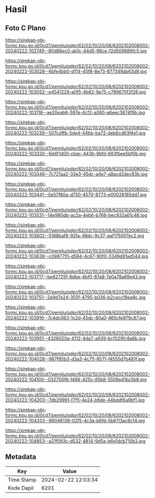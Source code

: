# Hasil

## Foto C Plano

https://sirekap-obj-formc.kpu.go.id/0cd7/pemilu/pdpr/62/02/10/20/08/6202102008002-20240222-102749--80d88ec0-ab1c-44d5-96ce-f2d509889fc5.jpg

https://sirekap-obj-formc.kpu.go.id/0cd7/pemilu/pdpr/62/02/10/20/08/6202102008002-20240222-103028--6bfe4bb0-d114-45f8-8e73-877349ab63d9.jpg

https://sirekap-obj-formc.kpu.go.id/0cd7/pemilu/pdpr/62/02/10/20/08/6202102008002-20240222-103052--e4541229-a0f5-4b82-9e75-c789670f2f26.jpg

https://sirekap-obj-formc.kpu.go.id/0cd7/pemilu/pdpr/62/02/10/20/08/6202102008002-20240222-103118--ae20eab6-597e-4cf2-a060-a6eec3874f9b.jpg

https://sirekap-obj-formc.kpu.go.id/0cd7/pemilu/pdpr/62/02/10/20/08/6202102008002-20240222-103239--507cdffb-5de4-44bb-ba72-deb6cd63f4e1.jpg

https://sirekap-obj-formc.kpu.go.id/0cd7/pemilu/pdpr/62/02/10/20/08/6202102008002-20240222-103320--6d4f1d00-cbac-443b-9bfd-883fbee5bf0b.jpg

https://sirekap-obj-formc.kpu.go.id/0cd7/pemilu/pdpr/62/02/10/20/08/6202102008002-20240222-103346--7c721aa2-33e3-45dc-a4e7-a8acd2dec83b.jpg

https://sirekap-obj-formc.kpu.go.id/0cd7/pemilu/pdpr/62/02/10/20/08/6202102008002-20240222-103441--0e57f80a-d750-4570-8773-e00028165dd7.jpg

https://sirekap-obj-formc.kpu.go.id/0cd7/pemilu/pdpr/62/02/10/20/08/6202102008002-20240222-103531--14e980db-ac2a-4eb6-b766-bec932a61c46.jpg

https://sirekap-obj-formc.kpu.go.id/0cd7/pemilu/pdpr/62/02/10/20/08/6202102008002-20240222-103602--5188baf8-92fa-48dc-9c37-aaf175007ec2.jpg

https://sirekap-obj-formc.kpu.go.id/0cd7/pemilu/pdpr/62/02/10/20/08/6202102008002-20240222-103639--c09877f0-d594-4c67-90f0-3349d91ad544.jpg

https://sirekap-obj-formc.kpu.go.id/0cd7/pemilu/pdpr/62/02/10/20/08/6202102008002-20240222-103717--be82725f-6dbe-4bf0-87a8-7e0a78a89e43.jpg

https://sirekap-obj-formc.kpu.go.id/0cd7/pemilu/pdpr/62/02/10/20/08/6202102008002-20240222-103751--2e9d7e24-355f-4795-b036-b2cecc19ea8c.jpg

https://sirekap-obj-formc.kpu.go.id/0cd7/pemilu/pdpr/62/02/10/20/08/6202102008002-20240222-103916--7c4dc063-1c2d-45dc-80a0-465cfe979c87.jpg

https://sirekap-obj-formc.kpu.go.id/0cd7/pemilu/pdpr/62/02/10/20/08/6202102008002-20240222-103951--4326020a-4112-4da7-a939-bcf029fc8a6b.jpg

https://sirekap-obj-formc.kpu.go.id/0cd7/pemilu/pdpr/62/02/10/20/08/6202102008002-20240222-104028--987f95b3-d3a3-4c75-8571-f4555d7b481f.jpg

https://sirekap-obj-formc.kpu.go.id/0cd7/pemilu/pdpr/62/02/10/20/08/6202102008002-20240222-104100--032700f6-f488-425c-85b8-5508e41bc5b8.jpg

https://sirekap-obj-formc.kpu.go.id/0cd7/pemilu/pdpr/62/02/10/20/08/6202102008002-20240222-104203--7db29991-f7f5-4e24-b6de-44bddf6a9bf1.jpg

https://sirekap-obj-formc.kpu.go.id/0cd7/pemilu/pdpr/62/02/10/20/08/6202102008002-20240222-104333--86046138-02f5-4c3a-b6fd-5b6113ac6c14.jpg

https://sirekap-obj-formc.kpu.go.id/0cd7/pemilu/pdpr/62/02/10/20/08/6202102008002-20240222-104853--a21f593c-d532-4814-9d5a-b6e1dcb710b3.jpg


## Metadata

| Key        | Value               |
| ---------- | ------------------- |
| Time Stamp | 2024-02-22 12:03:34 |
| Kode Dapil | 6201                |



